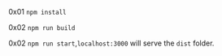 0x01
`npm install`

0x02
`npm run build`

0x02
`npm run start`,`localhost:3000` will serve the `dist` folder. 
